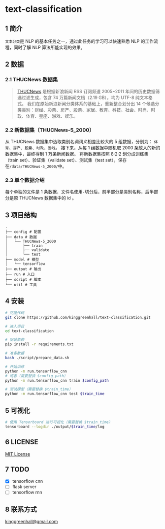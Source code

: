 # text-classification

## 1 简介

`文本分类`是 NLP 的基本任务之一，通过此任务的学习可以快速熟悉 NLP 的工作流程，同时了解 NLP 算法所能实现的效果。

## 2 数据

### 2.1 THUCNews 数据集

> [THUCNews](http://thuctc.thunlp.org/#%E4%B8%AD%E6%96%87%E6%96%87%E6%9C%AC%E5%88%86%E7%B1%BB%E6%95%B0%E6%8D%AE%E9%9B%86THUCNews)
是根据新浪新闻 RSS 订阅频道 2005~2011 年间的历史数据筛选过滤生成，包含 74 万篇新闻文档（2.19 GB），均为 UTF-8 纯文本格式。
我们在原始新浪新闻分类体系的基础上，重新整合划分出 14 个候选分类类别：财经、彩票、房产、股票、家居、教育、科技、社会、时尚、时政、体育、星座、游戏、娱乐。

### 2.2 新数据集（THUCNews-5_2000）

从 THUCNews 数据集中选取类别名词词义相差比较大的 5 组数据，分别为：
`体育`、`房产`、`股票`、`时政`、`游戏`。
接下来，从每 1 组数据中随机取 2000 条放入的新的数据集中，最终得到 1 万条新闻数据。
将新数据集按照 8:2:2 划分成训练集（train set）、验证集（validate set）、测试集（test set），保存在`/data/THUCNews-5_2000/`中。

### 2.3 单个数据介绍

每个单独的文件是 1 条数据，文件名使用`-`切分后，前半部分是类别名称，后半部分是原 THUCNews 数据集中的 id 。

## 3 项目结构

```
.
├── config # 配置
├── data # 数据
│   └── THUCNews-5_2000
│       ├── train
│       ├── validate
│       └── test
├── model # 模型
│   └── tensorflow
├── output # 输出
├── run # 入口
├── script # 脚本
└── util # 工具
```

## 4 安装

```bash
# 克隆代码
git clone https://github.com/kinggreenhall/text-classification.git

# 进入项目
cd text-classification

# 安装依赖
pip install -r requirements.txt

# 准备数据
bash ./script/prepare_data.sh

# 开始训练
python -m run.tensorflow_cnn
# 或者（需要替换 $config_path）
python -m run.tensorflow_cnn train $config_path

# 测试模型（需要替换 $train_time）
python -m run.tensorflow_cnn test $train_time
```

## 5 可视化

```bash
# 使用 Tensorboard 进行可视化（需要替换 $train_time）
tensorboard --logdir ./output/$train_time/log
```
## 6 LICENSE

[MIT License](./LICENSE)

## 7 TODO

- [x] tensorflow cnn
- [ ] flask server
- [ ] tensorflow rnn

## 8 联系方式

kinggreenhall@gmail.com